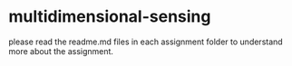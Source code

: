 # multidimensional-sensing

please read the readme.md files in each assignment folder to understand more about the assignment.
